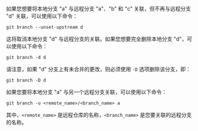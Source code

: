 如果您想要将本地分支 "a" 与远程分支 "a"、"b" 和 "c" 关联，但不再与远程分支 "d" 关联，可以使用以下命令：

```
git branch --unset-upstream d
```

这将取消本地分支 "d" 与远程分支的关联。如果您想要完全删除本地分支 "d"，可以使用以下命令：

```
git branch -d d
```

请注意，如果 "d" 分支上有未合并的更改，则必须使用 `-D` 选项删除该分支，即：

```
git branch -D d
```

如果您要将本地分支 "a" 与另一个远程分支关联，可以使用以下命令：

```
git branch -u <remote_name>/<branch_name> a
```

其中，`<remote_name>` 是远程仓库的名称，`<branch_name>` 是您要关联的远程分支的名称。